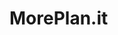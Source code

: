 # MorePlan.it
<!DOCTYPE html>
<!--[if lt IE 7]>      <html class="no-js lt-ie9 lt-ie8 lt-ie7"> <![endif]-->
<!--[if IE 7]>         <html class="no-js lt-ie9 lt-ie8"> <![endif]-->
<!--[if gt IE 8]><!-->
<html lang="{block:English}en{/block:English}{block:German}de{/block:German}{block:French}fr{/block:French}{block:Italian}it{/block:Italian}{block:Japanese}ja{/block:Japanese}{block:Turkish}tr{/block:Turkish}{block:Spanish}es{/block:Spanish}{block:Russian}ru{/block:Russian}{block:Polish}pl{/block:Polish}{block:PortuguesePT}pt-PT{/block:PortuguesePT}{block:PortugueseBR}pt-BR{/block:PortugueseBR}{block:Dutch}nl{/block:Dutch}{block:Korean}ko{/block:Korean}{block:ChineseSimplified}zh-CN{/block:ChineseSimplified}{block:ChineseTraditional}zh-TW{/block:ChineseTraditional}{block:ChineseHK}zh-HK{/block:ChineseHK}{block:Indonesian}id{/block:Indonesian}{block:Hindi}hi{/block:Hindi}" data-force-color-mode="light">
